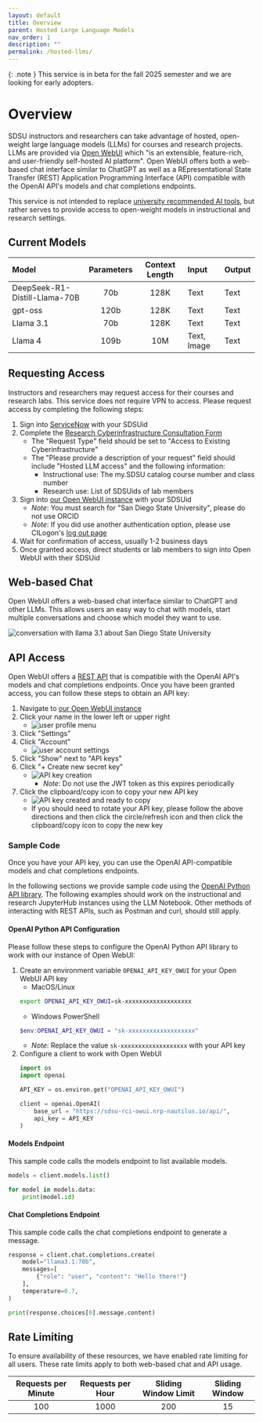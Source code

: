 ```yaml
---
layout: default
title: Overview
parent: Hosted Large Language Models
nav_order: 1
description: ""
permalink: /hosted-llms/
---
```


{: .note }
This service is in beta for the fall 2025 semester and we are looking for early adopters.

# Overview

SDSU instructors and researchers can take advantage of hosted, open-weight large language models (LLMs) for courses and research projects.
LLMs are provided via [Open WebUI](https://docs.openwebui.com/) which "is an extensible, feature-rich, and user-friendly self-hosted AI platform".
Open WebUI offers both a web-based chat interface similar to ChatGPT as well as a REpresentational State Transfer (REST) Application Programming Interface (API) compatible with the OpenAI API's models and chat completions endpoints.

This service is not intended to replace [university recommended AI tools](https://it.sdsu.edu/services/ai), but rather serves to provide access to open-weight models in instructional and research settings.

## Current Models

| Model | Parameters | Context Length | Input | Output | 
|:------|:----------:|:--------------:|:------|:-------|
| DeepSeek-R1-Distill-Llama-70B | 70b | 128K | Text | Text |
| gpt-oss | 120b | 128K | Text | Text |
| Llama 3.1 | 70b | 128K | Text | Text |
| Llama 4 | 109b | 10M | Text, Image | Text |

## Requesting Access

Instructors and researchers may request access for their courses and research labs.
This service does not require VPN to access. 
Please request access by completing the following steps:

1. Sign into [ServiceNow](https://sdsu.service-now.com/) with your SDSUid
1. Complete the [Research Cyberinfrastructure Consultation Form](https://sdsu.service-now.com/sp?id=sc_cat_item&sys_id=029639611bb825505764fd1b1e4bcb3a&sysparm_category=29ac153fdbbf4c9024094672399619e9)
    - The "Request Type" field should be set to "Access to Existing Cyberinfrastructure"
    - The "Please provide a description of your request" field should include "Hosted LLM access" and the following information:
        - Instructional use: The my.SDSU catalog course number and class number
        - Research use: List of SDSUids of lab members
1. Sign into [our Open WebUI instance](https://sdsu-rci-owui.nrp-nautilus.io/) with your SDSUid
    - *Note*: You must search for "San Diego State University", please do not use ORCID
    - *Note*: If you did use another authentication option, please use CILogon's [log out page](https://cilogon.org/logout/)
1. Wait for confirmation of access, usually 1-2 business days
1. Once granted access, direct students or lab members to sign into Open WebUI with their SDSUid

## Web-based Chat

Open WebUI offers a web-based chat interface similar to ChatGPT and other LLMs.
This allows users an easy way to chat with models, start multiple conversations and choose which model they want to use.

![conversation with llama 3.1 about San Diego State University](/images/hostedllms/web-based-chat-1.png)

## API Access

Open WebUI offers a [REST API](https://docs.openwebui.com/getting-started/api-endpoints) that is compatible with the OpenAI API's models and chat completions endpoints.
Once you have been granted access, you can follow these steps to obtain an API key:

1. Navigate to [our Open WebUI instance](https://sdsu-rci-owui.nrp-nautilus.io/)
1. Click your name in the lower left or upper right
    - ![user profile menu](/images/hostedllms/api-access-1.png)
1. Click "Settings"
1. Click "Account"
    - ![user account settings](/images/hostedllms/api-access-2.png)
1. Click "Show" next to "API keys"
1. Click "+ Create new secret key"
    - ![API key creation](/images/hostedllms/api-access-3.png)
       - *Note*: Do not use the JWT token as this expires periodically
1. Click the clipboard/copy icon to copy your new API key
    - ![API key created and ready to copy](/images/hostedllms/api-access-4.png)
    - If you should need to rotate your API key, please follow the above directions and then click the circle/refresh icon and then click the clipboard/copy icon to copy the new key

### Sample Code

Once you have your API key, you can use the OpenAI API-compatible models and chat completions endpoints.

In the following sections we provide sample code using the [OpenAI Python API library](https://pypi.org/project/openai/).
The following examples should work on the instructional and research JupyterHub instances using the LLM Notebook.
Other methods of interacting with REST APIs, such as Postman and curl, should still apply.

#### OpenAI Python API Configuration

Please follow these steps to configure the OpenAI Python API library to work with our instance of  Open WebUI:

1. Create an environment variable `OPENAI_API_KEY_OWUI` for your Open WebUI API key
    - MacOS/Linux
    ```bash
    export OPENAI_API_KEY_OWUI=sk-xxxxxxxxxxxxxxxxxxx
    ```
    - Windows PowerShell
    ```powershell
    $env:OPENAI_API_KEY_OWUI = "sk-xxxxxxxxxxxxxxxxxxx"
    ```
    - *Note*: Replace the value `sk-xxxxxxxxxxxxxxxxxxx` with your API key
1. Configure a client to work with Open WebUI
    ```python
    import os
    import openai

    API_KEY = os.environ.get("OPENAI_API_KEY_OWUI")

    client = openai.OpenAI(
        base_url = "https://sdsu-rci-owui.nrp-nautilus.io/api/",
        api_key = API_KEY
    )
    ```

#### Models Endpoint

This sample code calls the models endpoint to list available models.

```python
models = client.models.list()

for model in models.data:
    print(model.id)
```

#### Chat Completions Endpoint

This sample code calls the chat completions endpoint to generate a message. 

```python
response = client.chat.completions.create(
    model="llama3.1:70b",
    messages=[
        {"role": "user", "content": "Hello there!"}
    ],
    temperature=0.7,
)

print(response.choices[0].message.content)
```

## Rate Limiting

To ensure availability of these resources, we have enabled rate limiting for all users.
These rate limits apply to both web-based chat and API usage.

| Requests per Minute | Requests per Hour | Sliding Window Limit | Sliding Window |
|:-------------------:|:-----------------:|:--------------------:|:--------------:|
| 100 | 1000 | 200 | 15 |